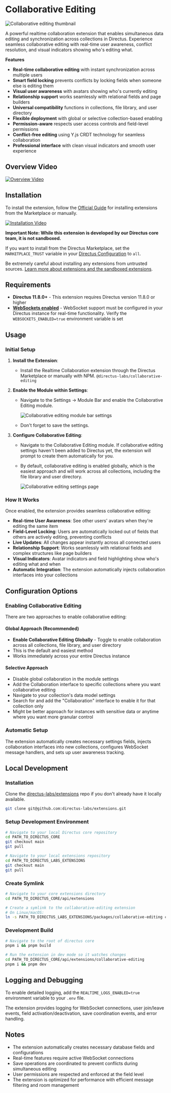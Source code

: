 # Collaborative Editing

![Collaborative editing thumbnail](https://raw.githubusercontent.com/directus-labs/extensions/main/packages/collaborative-editing/docs/collaborative-post.png)

A powerful realtime collaboration extension that enables simultaneous data editing and synchronization across collections in Directus. Experience seamless collaborative editing with real-time user awareness, conflict resolution, and visual indicators showing who's editing what.

**Features**

- **Real-time collaborative editing** with instant synchronization across multiple users
- **Smart field locking** prevents conflicts by locking fields when someone else is editing them
- **Visual user awareness** with avatars showing who's currently editing
- **Relationship support** works seamlessly with relational fields and page builders
- **Universal compatibility** functions in collections, file library, and user directory
- **Flexible deployment** with global or selective collection-based enabling
- **Permission-aware** respects user access controls and field-level permissions
- **Conflict-free editing** using Y.js CRDT technology for seamless collaboration
- **Professional interface** with clean visual indicators and smooth user experience

## Overview Video

[![Overview Video](https://img.youtube.com/vi/R2Tx35sLm3I/0.jpg)](https://www.youtube.com/watch?v=R2Tx35sLm3I)

## Installation

To install the extension, follow the [Official Guide](https://docs.directus.io/extensions/installing-extensions.html) for installing extensions from the Marketplace or manually.

[![Installation Video](https://img.youtube.com/vi/tEylJunuwJA/0.jpg)](https://www.youtube.com/watch?v=tEylJunuwJA)

**Important Note: While this extension is developed by our Directus core team, it is not sandboxed.**

If you want to install from the Directus Marketplace, set the `MARKETPLACE_TRUST` variable in your [Directus Configuration](https://directus.io/docs/configuration/extensions#marketplace) to `all`.

Be extremely careful about installing any extensions from untrusted sources. [Learn more about extensions and the sandboxed extensions](https://directus.io/docs/guides/extensions/api-extensions/sandbox).


## Requirements

- **Directus 11.8.0+** - This extension requires Directus version 11.8.0 or higher
- **[WebSockets enabled](https://directus.io/docs/configuration/realtime)** - WebSocket support must be configured in your Directus instance for real-time functionality. Verify the `WEBSOCKETS_ENABLED=true` environment variable is set


## Usage

### Initial Setup

1. **Install the Extension**:
   - Install the Realtime Collaboration extension through the Directus Marketplace or manually with NPM.
   `@directus-labs/collaborative-editing`

2. **Enable the Module within Settings**:
   - Navigate to the Settings -> Module Bar and enable the Collaborative Editing module.

     ![Collaborative editing module bar settings](https://raw.githubusercontent.com/directus-labs/extensions/main/packages/collaborative-editing/docs/collaborative-settings-module-bar.png)
   - Don't forget to save the settings.


3. **Configure Collaborative Editing**:
   - Navigate to the Collaborative Editing module. If collaborative editing settings haven't been added to Directus yet, the extension will prompt to create them automatically for you.
   - By default, collaborative editing is enabled globally, which is the easiest approach and will work across all collections, including the file library and user directory.

     ![Collaborative editing settings page](https://raw.githubusercontent.com/directus-labs/extensions/main/packages/collaborative-editing/docs/collaborative-settings-page.png)

### How It Works

Once enabled, the extension provides seamless collaborative editing:

- **Real-time User Awareness**: See other users' avatars when they're editing the same item
- **Field-Level Locking**: Users are automatically locked out of fields that others are actively editing, preventing conflicts
- **Live Updates**: All changes appear instantly across all connected users
- **Relationship Support**: Works seamlessly with relational fields and complex structures like page builders
- **Visual Indicators**: Avatar indicators and field highlighting show who's editing what and when
- **Automatic Integration**: The extension automatically injects collaboration interfaces into your collections

## Configuration Options

### Enabling Collaborative Editing

There are two approaches to enable collaborative editing:

#### Global Approach (Recommended)
- **Enable Collaborative Editing Globally** - Toggle to enable collaboration across all collections, file library, and user directory
- This is the default and easiest method
- Works immediately across your entire Directus instance

#### Selective Approach
- Disable global collaboration in the module settings
- Add the Collaboration interface to specific collections where you want collaborative editing
- Navigate to your collection's data model settings
- Search for and add the "Collaboration" interface to enable it for that collection only
- Might be better approach for instances with sensitive data or anytime where you want more granular control

### Automatic Setup

The extension automatically creates necessary settings fields, injects collaboration interfaces into new collections, configures WebSocket message handlers, and sets up user awareness tracking.


## Local Development

### Installation

Clone the [directus-labs/extensions](https://github.com/directus-labs/extensions) repo if you don't already have it locally available.

```bash
git clone git@github.com:directus-labs/extensions.git
```

### Setup Development Environment

```bash
# Navigate to your local Directus core repository
cd PATH_TO_DIRECTUS_CORE
git checkout main
git pull

# Navigate to your local extensions repository
cd PATH_TO_DIRECTUS_LABS_EXTENSIONS
git checkout main
git pull
```

### Create Symlink

```bash
# Navigate to your core extensions directory
cd PATH_TO_DIRECTUS_CORE/api/extensions

# Create a symlink to the collaborative-editing extension
# On Linux/macOS:
ln -s PATH_TO_DIRECTUS_LABS_EXTENSIONS/packages/collaborative-editing collaborative-editing
```

### Development Build

```bash
# Navigate to the root of directus core
pnpm i && pnpm build

# Run the extension in dev mode so it watches changes
cd PATH_TO_DIRECTUS_CORE/api/extensions/collaborative-editing
pnpm i && pnpm dev
```

## Logging and Debugging

To enable detailed logging, add the `REALTIME_LOGS_ENABLED=true` environment variable to your `.env` file.

The extension provides logging for WebSocket connections, user join/leave events, field activation/deactivation, save coordination events, and error handling.


## Notes

- The extension automatically creates necessary database fields and configurations
- Real-time features require active WebSocket connections
- Save operations are coordinated to prevent conflicts during simultaneous editing
- User permissions are respected and enforced at the field level
- The extension is optimized for performance with efficient message filtering and room management
